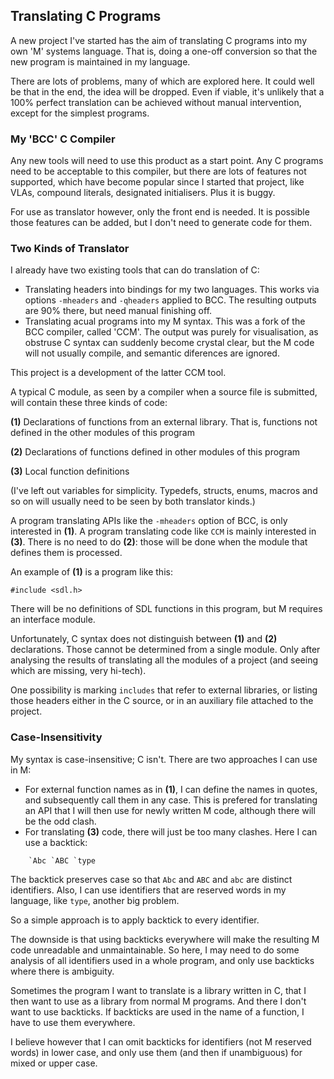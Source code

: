 ## Translating C Programs

A new project I've started has the aim of translating C programs into my own 'M' systems language. That is, doing a one-off conversion so that the new program is maintained in my language.

There are lots of problems, many of which are explored here. It could well be that in the end, the idea will be dropped. Even if viable, it's unlikely that a 100% perfect translation can be achieved without manual intervention, except for the simplest programs.

### My 'BCC' C Compiler

Any new tools will need to use this product as a start point. Any C programs need to be acceptable to this compiler, but there are lots of features not supported, which have become popular since I started that project, like VLAs, compound literals, designated initialisers. Plus it is buggy.

For use as translator however, only the front end is needed. It is possible those features can be added, but I don't need to generate code for them.

### Two Kinds of Translator

I already have two existing tools that can do translation of C:

* Translating headers into bindings for my two languages. This works via options `-mheaders` and `-qheaders` applied to BCC. The resulting outputs are 90% there, but need manual finishing off.
* Translating acual programs into my M syntax. This was a fork of the BCC compiler, called 'CCM'. The output was purely for visualisation, as obstruse C syntax can suddenly become crystal clear, but the M code will not usually compile, and semantic diferences are ignored.

This project is a development of the latter CCM tool.

A typical C module, as seen by a compiler when a source file is submitted, will contain these three kinds of code:

**(1)** Declarations of functions from an external library. That is, functions not defined in the other modules of this program

**(2)** Declarations of functions defined in other modules of this program

**(3)** Local function definitions

(I've left out variables for simplicity. Typedefs, structs, enums, macros and so on will usually need to be seen by both translator kinds.)

A program translating APIs like the `-mheaders` option of BCC, is only interested in **(1)**. A program translating code like `CCM` is mainly interested in **(3)**. There is no need to do **(2)**: those will be done when the module that defines them is processed.

An example of **(1)** is a program like this:

    #include <sdl.h>

There will be no definitions of SDL functions in this program, but M requires an interface module.

Unfortunately, C syntax does not distinguish between **(1)** and **(2)** declarations. Those cannot be determined from a single module. Only after analysing the results of translating all the modules of a project (and seeing which are missing, very hi-tech).

One possibility is marking `includes` that refer to external libraries, or listing those headers either in the C source, or in an auxiliary file attached to the project.

### Case-Insensitivity

My syntax is case-insensitive; C isn't. There are two approaches I can use in M:

* For external function names as in **(1)**, I can define the names in quotes, and subsequently call them in any case. This is prefered for translating an API that I will then use for newly written M code, although there will be the odd clash.
* For translating **(3)** code, there will just be too many clashes. Here I can use a backtick:
````
    `Abc `ABC `type
````
The backtick preserves case so that `Abc` and `ABC` and `abc` are distinct identifiers. Also, I can use identifiers that are reserved words in my language, like `type`, another big problem.

So a simple approach is to apply backtick to every identifier.

The downside is that using backticks everywhere will make the resulting M code unreadable and unmaintainable. So here, I may need to do some analysis of all identifiers used in a whole program, and only use backticks where there is ambiguity.

Sometimes the program I want to translate is a library written in C, that I then want to use as a library from normal M programs. And there I don't want to use backticks. If backticks are used in the name of a function, I have to use them everywhere.

I believe however that I can omit backticks for identifiers (not M reserved words) in lower case, and only use them (and then if unambiguous) for mixed or upper case.



